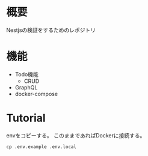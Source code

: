 # 概要
Nestjsの検証をするためのレポジトリ

# 機能
- Todo機能
  - CRUD
- GraphQL
- docker-compose


# Tutorial

envをコピーする。
このままであればDockerに接続する。

```
cp .env.example .env.local
```